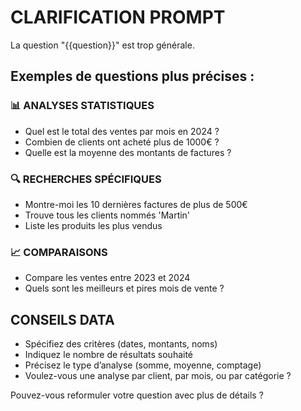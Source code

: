 # CLARIFICATION PROMPT

La question "{{question}}" est trop générale.

## Exemples de questions plus précises :

### 📊 ANALYSES STATISTIQUES
- Quel est le total des ventes par mois en 2024 ?
- Combien de clients ont acheté plus de 1000€ ?
- Quelle est la moyenne des montants de factures ?

### 🔍 RECHERCHES SPÉCIFIQUES
- Montre-moi les 10 dernières factures de plus de 500€
- Trouve tous les clients nommés 'Martin'
- Liste les produits les plus vendus

### 📈 COMPARAISONS
- Compare les ventes entre 2023 et 2024
- Quels sont les meilleurs et pires mois de vente ?

## CONSEILS DATA
- Spécifiez des critères (dates, montants, noms)
- Indiquez le nombre de résultats souhaité
- Précisez le type d’analyse (somme, moyenne, comptage)
- Voulez-vous une analyse par client, par mois, ou par catégorie ?

Pouvez-vous reformuler votre question avec plus de détails ? 